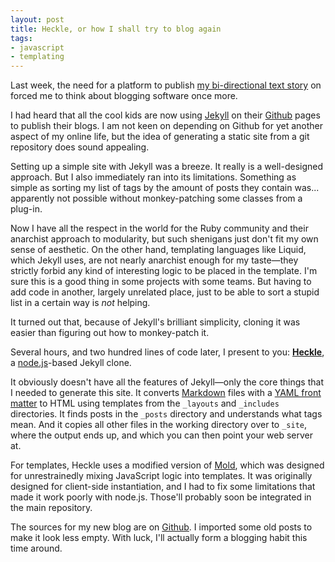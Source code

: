 ```yaml
---
layout: post
title: Heckle, or how I shall try to blog again
tags:
- javascript
- templating
---
```


Last week, the need for a platform to publish [my bi-directional text
story][bidi] on forced me to think about blogging software once more.

[bidi]: cursor-in-bidi-text.html

I had heard that all the cool kids are now using [Jekyll][jek] on
their [Github][gh] pages to publish their blogs. I am not keen on
depending on Github for yet another aspect of my online life, but the
idea of generating a static site from a git repository does sound
appealing.

[jek]: https://github.com/mojombo/jekyll
[gh]: https://github.com/

Setting up a simple site with Jekyll was a breeze. It really is a
well-designed approach. But I also immediately ran into its
limitations. Something as simple as sorting my list of tags by the
amount of posts they contain was... apparently not possible without
monkey-patching some classes from a plug-in.

Now I have all the respect in the world for the Ruby community and
their anarchist approach to modularity, but such shenigans just don't
fit my own sense of aesthetic. On the other hand, templating languages
like Liquid, which Jekyll uses, are not nearly anarchist enough for my
taste—they strictly forbid any kind of interesting logic to be placed
in the template. I'm sure this is a good thing in some projects with
some teams. But having to add code in another, largely unrelated
place, just to be able to sort a stupid list in a certain way is *not*
helping.

It turned out that, because of Jekyll's brilliant simplicity, cloning
it was easier than figuring out how to monkey-patch it.

Several hours, and two hundred lines of code later, I present to you:
[**Heckle**][heckle], a [node.js][njs]-based Jekyll clone.

[heckle]: https://github.com/marijnh/heckle
[njs]: http://nodejs.org

It obviously doesn't have all the features of Jekyll—only the core
things that I needed to generate this site. It converts [Markdown][md]
files with a [YAML front matter][fm] to HTML using templates from the
`_layouts` and `_includes` directories. It finds posts in the `_posts`
directory and understands what tags mean. And it copies all other
files in the working directory over to `_site`, where the output ends
up, and which you can then point your web server at.

[md]: http://daringfireball.net/projects/markdown/
[fm]: https://github.com/mojombo/jekyll/wiki/YAML-Front-Matter

For templates, Heckle uses a modified version of [Mold][mold], which
was designed for unrestrainedly mixing JavaScript logic into
templates. It was originally designed for client-side instantiation,
and I had to fix some limitations that made it work poorly with
node.js. Those'll probably soon be integrated in the main repository.

[mold]: http://marijnhaverbeke.nl/mold

The sources for my new blog are on [Github][blog]. I imported some old
posts to make it look less empty. With luck, I'll actually form a
blogging habit this time around.

[blog]: https://github.com/marijnh/blog/
